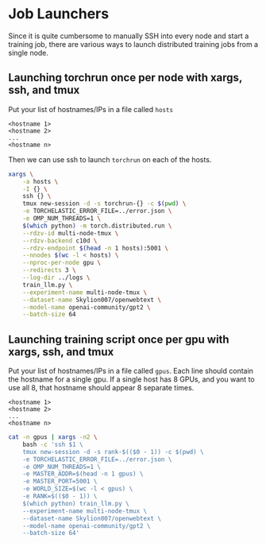 # Job Launchers

Since it is quite cumbersome to manually SSH into every node and start a training job, there are various ways to launch distributed training jobs from a single node.

## Launching torchrun once per node with xargs, ssh, and tmux

Put your list of hostnames/IPs in a file called `hosts`
```
<hostname 1>
<hostname 2>
...
<hostname n>
```

Then we can use ssh to launch `torchrun` on each of the hosts.

```bash
xargs \
    -a hosts \
    -I {} \
    ssh {} \
    tmux new-session -d -s torchrun-{} -c $(pwd) \
    -e TORCHELASTIC_ERROR_FILE=../error.json \
    -e OMP_NUM_THREADS=1 \
    $(which python) -m torch.distributed.run \
    --rdzv-id multi-node-tmux \
    --rdzv-backend c10d \
    --rdzv-endpoint $(head -n 1 hosts):5001 \
    --nnodes $(wc -l < hosts) \
    --nproc-per-node gpu \
    --redirects 3 \
    --log-dir ../logs \
    train_llm.py \
    --experiment-name multi-node-tmux \
    --dataset-name Skylion007/openwebtext \
    --model-name openai-community/gpt2 \
    --batch-size 64
```

## Launching training script once per gpu with xargs, ssh, and tmux

Put your list of hostnames/IPs in a file called `gpus`. Each line should contain the hostname for a single gpu. If a single host has 8 GPUs, and you want to use all 8, that hostname should appear 8 separate times.

```
<hostname 1>
<hostname 2>
...
<hostname n>
```

```bash
cat -n gpus | xargs -n2 \
    bash -c 'ssh $1 \
    tmux new-session -d -s rank-$(($0 - 1)) -c $(pwd) \
    -e TORCHELASTIC_ERROR_FILE=../error.json \
    -e OMP_NUM_THREADS=1 \
    -e MASTER_ADDR=$(head -n 1 gpus) \
    -e MASTER_PORT=5001 \
    -e WORLD_SIZE=$(wc -l < gpus) \
    -e RANK=$(($0 - 1)) \
    $(which python) train_llm.py \
    --experiment-name multi-node-tmux \
    --dataset-name Skylion007/openwebtext \
    --model-name openai-community/gpt2 \
    --batch-size 64'
```

